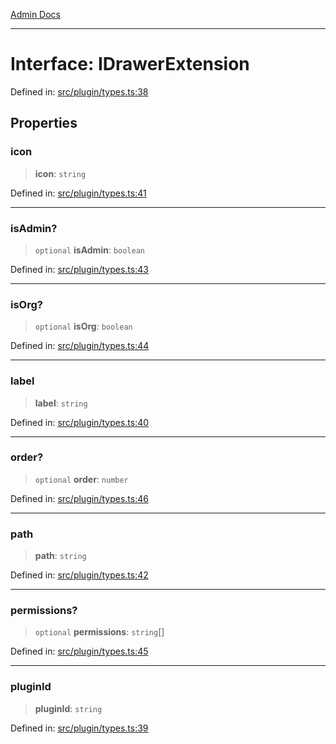 [Admin Docs](/)

***

# Interface: IDrawerExtension

Defined in: [src/plugin/types.ts:38](https://github.com/PalisadoesFoundation/talawa-admin/blob/main/src/plugin/types.ts#L38)

## Properties

### icon

> **icon**: `string`

Defined in: [src/plugin/types.ts:41](https://github.com/PalisadoesFoundation/talawa-admin/blob/main/src/plugin/types.ts#L41)

***

### isAdmin?

> `optional` **isAdmin**: `boolean`

Defined in: [src/plugin/types.ts:43](https://github.com/PalisadoesFoundation/talawa-admin/blob/main/src/plugin/types.ts#L43)

***

### isOrg?

> `optional` **isOrg**: `boolean`

Defined in: [src/plugin/types.ts:44](https://github.com/PalisadoesFoundation/talawa-admin/blob/main/src/plugin/types.ts#L44)

***

### label

> **label**: `string`

Defined in: [src/plugin/types.ts:40](https://github.com/PalisadoesFoundation/talawa-admin/blob/main/src/plugin/types.ts#L40)

***

### order?

> `optional` **order**: `number`

Defined in: [src/plugin/types.ts:46](https://github.com/PalisadoesFoundation/talawa-admin/blob/main/src/plugin/types.ts#L46)

***

### path

> **path**: `string`

Defined in: [src/plugin/types.ts:42](https://github.com/PalisadoesFoundation/talawa-admin/blob/main/src/plugin/types.ts#L42)

***

### permissions?

> `optional` **permissions**: `string`[]

Defined in: [src/plugin/types.ts:45](https://github.com/PalisadoesFoundation/talawa-admin/blob/main/src/plugin/types.ts#L45)

***

### pluginId

> **pluginId**: `string`

Defined in: [src/plugin/types.ts:39](https://github.com/PalisadoesFoundation/talawa-admin/blob/main/src/plugin/types.ts#L39)
